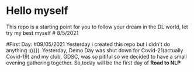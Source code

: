 # Hello myself
This repo is a starting point for you to follow your dream in the DL world, let try my best myself # 8/5/2021

#First Day: #09/05/2021
Yesterday i created this repo but i didn't do anything :(((((. Yesterday, Demo Day was shut down for Covid-21(actually Covid-19) and my club, GDSC, was so pitiful so we decided to have a small evening gathering together. So,today will be the first day of **Road to NLP**
